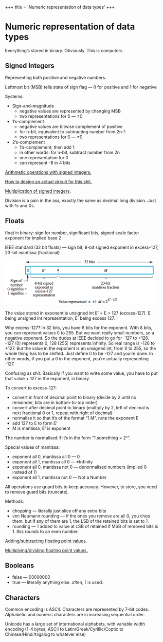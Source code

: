 +++
title = 'Numeric representation of data types'
+++
# Numeric representation of data types
Everything’s stored in binary. Obviously. This is computers.

## Signed Integers
Representing both positive and negative numbers.

Leftmost bit (MSB) tells state of sign flag — 0 for positive and 1 for negative

Systems:

- Sign-and-magnitude
    - negative values are represented by changing MSB
    - two representations for 0 — ±0
- 1’s-complement
    - negative values are bitwise complement of positive
    - for n-bit, equivalent to subtracting number from 2n-1
    - two representations for 0 — ±0
- 2’s-complement
    - 1’s-complement; then add 1
    - in other words: for n-bit, subtract number from 2n
    - one representation for 0
    - can represent -8 in 4 bits

[Arithmetic operations with signed integers.](../addition-subtraction-with-signed-integers)

[How to design an actual circuit for this shit.](../addition-subtraction-logic-unit)

[Multiplication of signed integers](../multiplication-of-signed-integers).

Division is a pain in the ass, exactly the same as decimal long division. Just with 1s and 0s.

## Floats

float in binary: sign for number, significant bits, signed scale factor exponent for implied base 2

IEEE standard (32 bit floats) — sign bit, 8-bit signed exponent in excess-127, 23-bit mantissa (fractional)

![screenshot.png](screenshot-39.png)

The value stored in exponent is unsigned int E’ = E + 127 (excess-127).
E being unsigned int representation, E’ being excess 127.

Why excess-127? In 32 bits, you have 8 bits for the exponent. With 8 bits, you can represent values 0 to 255. But we want really small numbers, so a negative exponent. So the dudes at IEEE decided to go for -127 to +128. -127 (0) represents 0, 128 (255) represents infinity. So real range is -126 to +127. But the value in the exponent is an unsigned int, from 0 to 255, so the whole thing has to be shifted. Just define 0 to be -127 and you’re done. In other words, if you put a 0 in the exponent, you’re actually representing -127.

Confusing as shit. Basically if you want to write some value, you have to put that value + 127 in the exponent, in binary.

To convert to excess-127:

- convert in front of decimal point to binary (divide by 2 until no remainder, bits are in bottom-to-top order)
- convert after decimal point to binary (multiply by 2, left of decimal is next fractional 0 or 1, repeat with right of decimal)
- normalise it so that it’s of the format “1.M”, note the exponent E
- add 127 to E to form E’
- *M* is mantissa, E’ is exponent

The number is normalised if it’s in the form “1.something × 2ⁿ”.

Special values of mantissa:

- exponent all 0, mantissa all 0 — 0
- exponent all 1, mantissa all 0 — ±Infinity
- exponent all 0, mantissa not 0 — denormalised numbers (implied 0 instead of 1)
- exponent all 1, mantissa not 0 — Not a Number

All operations use guard bits to keep accuracy. However, to store, you need to remove guard bits (truncate).

Methods:

- chopping — literally just slice off any extra bits
- von Neumann rounding — if the ones you remove are all 0, you chop them. but if any of them are 1, the LSB of the retained bits is set to 1.
- rounding — 1 added to value at LSB of retained if MSB of removed bits is 1. this rounds to an even number.

[Adding/subtracting floating point values](../adding-subtracting-floating-point-values).

[Multiplying/dividing floating point values.](../multiplying-dividing-floats)

## Booleans
- false — 00000000
- true — literally anything else. often, 1 is used.

## Characters

Common encoding is ASCII. Characters are represented by 7-bit codes. Alphabetic and numeric characters are in increasing sequential order.

Unicode has a large set of international alphabets, with variable width encoding (1-4 bytes, ASCII to Latin/Greek/Cyrillic/Coptic to Chinese/Hindi/tagalog to whatever else)
